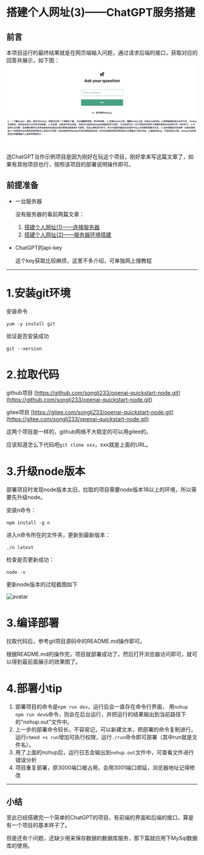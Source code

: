 # 搭建个人网址(3)——ChatGPT服务搭建

## 前言

本项目运行的最终结果就是在网页端输入问题，通过请求后端的接口，获取对应的回答并展示，如下图：
![avatar](pic/ChatGPT服务搭建-运行截图.png)

选ChatGPT当作示例项目是因为刚好在玩这个项目，刚好拿来写这篇文章了，如果有其他项目也行，按照该项目的部署说明操作即可。

## 前提准备
- 一台服务器

  没有服务器的看前两篇文章：
   1. [搭建个人网址(1)——连接服务器](搭建个人网址(1)——连接服务器.md)
   2. [搭建个人网址(2)——服务器环境搭建](搭建个人网址(2)——服务器环境搭建.md)
- ChatGPT的api-key
  
   这个key获取比较麻烦，这里不多介绍，可单独网上搜教程

---

# 1.安装git环境

安装命令

```yum -y install git```

验证是否安装成功

```git --version```

# 2.拉取代码
github项目
[https://github.com/songlj233/openai-quickstart-node.git](https://github.com/songlj233/openai-quickstart-node.git)

gitee项目
[https://gitee.com/songlj233/openai-quickstart-node.git](https://gitee.com/songlj233/openai-quickstart-node.git)

这两个项目是一样的，github网络不大稳定的可以用gitee的。

应该知道怎么下代码吧`git clone xxx`，xxx就是上面的URL。

# 3.升级node版本

部署项目时发现node版本太旧，拉取的项目需要node版本18以上的环境，所以需要先升级node。

安装n命令：

```npm install -g n```

进入n命令所在的文件夹，更新到最新版本：

```./n latest```

检查是否更新成功：

```node -v```

更新node版本的过程截图如下

![avatar](pic/ChatGPT服务搭建-更新node版本.png)

# 3.编译部署
拉取代码后，参考git项目源码中的README.md操作即可。

根据README.md的操作完，项目就部署成功了，然后打开浏览器访问即可，就可以得到最前面展示的效果图了。

# 4.部署小tip
1. 部署项目的命令是`npm run dev`，运行后会一直存在命令行界面，
用`nohup npm run dev&`命令，则会在后台运行，并把运行的结果输出到当前路径下的"nohup.out"文件中。
2. 上一步的部署命令较长，不容易记，可以新建文本，把部署的命令复制进行，
运行`chmod +x run`增加可执行权限，运行`./run`命令即可部署（其中run就是文件名）。
3. 用了上面的nohup后，运行日志会输出到`nohup.out`文件中，可查看文件进行错误分析
4. 项目重复部署，原3000端口被占用，会用3001端口顺延，浏览器地址记得修改
--- 

## 小结

至此已经搭建完一个简单的ChatGPT的项目，有前端的界面和后端的接口，算是有一个项目的基本样子了。

但是还有个问题，还缺少用来保存数据的数据库服务，那下篇就应用下MySql数据库的使用。
